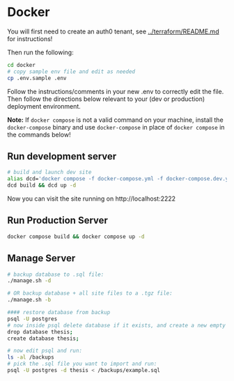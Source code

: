 # Docker

You will first need to create an auth0 tenant, see [../terraform/README.md](../terraform/README.md) for instructions!

Then run the following:
````bash
cd docker
# copy sample env file and edit as needed
cp .env.sample .env
````

Follow the instructions/comments in your new .env to correctly edit the file.  Then follow the directions below relevant to your (dev or production) deployment environment.

**Note:** If `docker compose` is not a valid command on your machine, install the `docker-compose` binary and use `docker-compose` in place of `docker compose` in the commands below!


## Run development server

````bash
# build and launch dev site
alias dcd='docker compose -f docker-compose.yml -f docker-compose.dev.yml'
dcd build && dcd up -d
````

Now you can visit the site running on http://localhost:2222


## Run Production Server

````bash
docker compose build && docker compose up -d
````

## Manage Server

````bash
# backup database to .sql file:
./manage.sh -d

# OR backup database + all site files to a .tgz file:
./manage.sh -b

#### restore database from backup
psql -U postgres
# now inside psql delete database if it exists, and create a new empty one:
drop database thesis;
create database thesis;

# now edit psql and run:
ls -al /backups
# pick the .sql file you want to import and run:
psql -U postgres -d thesis < /backups/example.sql
````
